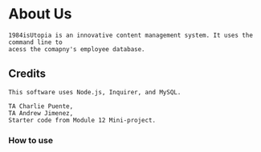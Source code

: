 # About Us

    1984isUtopia is an innovative content management system. It uses the command line to 
    acess the comapny's employee database.

## Credits

    This software uses Node.js, Inquirer, and MySQL.

    TA Charlie Puente,
    TA Andrew Jimenez,
    Starter code from Module 12 Mini-project.

### How to use 



